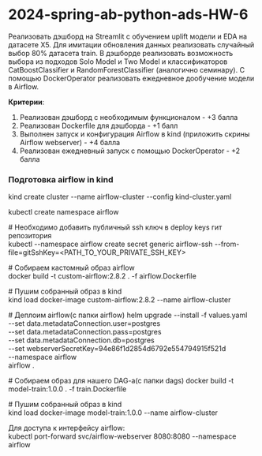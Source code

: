 # 2024-spring-ab-python-ads-HW-6

Реализовать дэшборд на Streamlit с обучением uplift модели и EDA на датасете X5. Для имитации обновления данных реализовать случайный выбор 80% датасета train. В дэшборде реализовать возможность выбора из подходов Solo Model и Two Model и классификаторов CatBoostClassifier и RandomForestClassifier (аналогично семинару). С помощью DockerOperator реализовать ежедневное дообучение модели в Airflow.

**Критерии**:

1. Реализован дэшборд с необходимым функционалом - +3 балла
1. Реализован Dockerfile для дэшборда - +1 балл
1. Выполнен запуск и конфигурация Airflow в kind (приложить скрины Airflow webserver) - +4 балла
1. Реализован ежедневный запуск с помощью DockerOperator - +2 балла

### Подготовка airflow in kind

kind create cluster --name airflow-cluster --config kind-cluster.yaml

kubectl create namespace airflow

\# Необходимо добавить публичный ssh ключ в deploy keys гит репозитория  
kubectl --namespace airflow create secret generic airflow-ssh --from-file=gitSshKey=<PATH_TO_YOUR_PRIVATE_SSH_KEY>

\# Собираем кастомный образ airflow  
docker build -t custom-airflow:2.8.2 . -f airflow.Dockerfile

\# Пушим собранный образ в kind  
kind load docker-image custom-airflow:2.8.2 --name airflow-cluster

\# Деплоим airflow(с папки airflow)
helm upgrade --install -f values.yaml \
--set data.metadataConnection.user=postgres \
--set data.metadataConnection.pass=postgres \
--set data.metadataConnection.db=postgres \
--set webserverSecretKey=94e86f1d2854d6792e554794915f521d \
--namespace airflow \
airflow .

\# Собираем образ для нашего DAG-a(с папки dags)
docker build -t model-train:1.0.0 . -f train.Dockerfile

\# Пушим собранный образ в kind  
kind load docker-image model-train:1.0.0 --name airflow-cluster

Для доступа к интерфейсу airflow:  
kubectl port-forward svc/airflow-webserver 8080:8080 --namespace airflow

###
